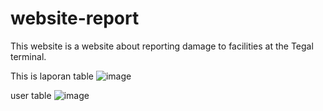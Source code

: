 # website-report
This website is a website about reporting damage to facilities at the Tegal terminal.



This is laporan table
![image](https://github.com/shintanr/website-report/assets/91821725/732ff445-6249-48ff-abb3-cddd36a45818)


user table
![image](https://github.com/shintanr/website-report/assets/91821725/c4eca394-ccfb-4bbd-ba0c-b3b25709f6fc)

